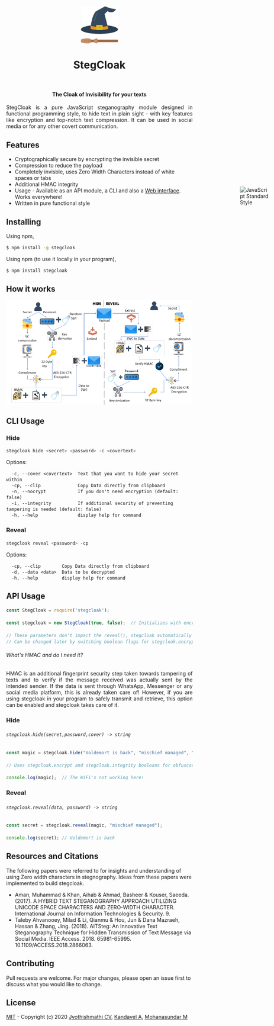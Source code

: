 <h1 align="center">
  <br>
  <img src="assets/stegCloakIcon.svg" alt="stegcloak" width="100">
  <br>
  <br>
  <span>StegCloak</span>
  <br>
  <br>
</h1>

<h4 align="center">The Cloak of Invisibility for your texts</h4>

<p align="justify">
StegCloak is a pure JavaScript steganography module designed in functional programming style, to hide text in plain sight - with key features like encryption and top-notch text compression. It can be used in social media or for any other covert communication.
<p>

<a href="https://standardjs.com" style="position: absolute; top: 610px; right: 20px; padding: 0 0 20px 20px;"><img src="https://cdn.rawgit.com/feross/standard/master/sticker.svg" alt="JavaScript Standard Style" width="80" align="right"></a>

## Features

- Cryptographically secure by encrypting the invisible secret
- Compression to reduce the payload
- Completely invisble, uses Zero Width Characters instead of white spaces or tabs
- Additional HMAC integrity
- Usage - Available as an API module, a CLI and also a <a href='https://stegcloak.surge.sh'>Web interface</a>. Works everywhere!
- Written in pure functional style

## Installing

Using npm,

```bash
$ npm install -g stegcloak
```
Using npm (to use it locally in your program),

```bash
$ npm install stegcloak
```

## How it works

<img src='assets/Flow.PNG'>

## CLI Usage

### Hide

```bash
stegcloak hide <secret> <password> -c <covertext>
```
Options:

```
  -c, --cover <covertext>  Text that you want to hide your secret within
  -cp, --clip              Copy Data directly from clipboard
  -n, --nocrypt            If you don't need encryption (default: false)
  -i, --integrity          If additional security of preventing tampering is needed (default: false)
  -h, --help               display help for command
```


### Reveal

```bash
stegcloak reveal <password> -cp
```
Options:

```
  -cp, --clip        Copy Data directly from clipboard
  -d, --data <data>  Data to be decrypted
  -h, --help         display help for command
```

## API Usage

```javascript
const StegCloak = require('stegcloak');

const stegcloak = new StegCloak(true, false);  // Initializes with encryption true and hmac false for hiding

// These parameters don't impact the reveal(), stegcloak automatically decrypts when given the correct password
// Can be changed later by switching boolean flags for stegcloak.encrypt and stegcloak.integrity

```
###### What's HMAC and do I need it?
<p align='justify'>
HMAC is an additional fingerprint security step taken towards tampering of texts and to verify if the message received was actually sent by the intended sender. If the data is sent through WhatsApp, Messenger or any social media platform, this is already taken care of! However, if you are using stegcloak in your program to safely transmit and retrieve, this option can be enabled and stegcloak takes care of it.
</p>

### Hide

###### `stegcloak.hide(secret,password,cover) -> string`

```javascript
const magic = stegcloak.hide("Voldemort is back", "mischief managed", "The WiFi's not working here!");

// Uses stegcloak.encrypt and stegcloak.integrity booleans for obfuscation

console.log(magic);  // The WiFi's not working here!

```

### Reveal

###### `stegcloak.reveal(data, password) -> string`

```javascript
const secret = stegcloak.reveal(magic, "mischief managed");

console.log(secret); // Voldemort is back
```
## Resources and Citations

The following papers were referred to for insights and understanding of using Zero width characters in stegnography. Ideas from these papers were implemented to build stegcloak.

- Aman, Muhammad & Khan, Aihab & Ahmad, Basheer & Kouser, Saeeda. (2017). A HYBRID TEXT STEGANOGRAPHY APPROACH UTILIZING UNICODE SPACE CHARACTERS AND ZERO-WIDTH CHARACTER. International Journal on Information Technologies & Security. 9. 
- Taleby Ahvanooey, Milad & Li, Qianmu & Hou, Jun & Dana Mazraeh, Hassan & Zhang, Jing. (2018). AITSteg: An Innovative Text Steganography Technique for Hidden Transmission of Text Message via Social Media. IEEE Access. 2018. 65981-65995. 10.1109/ACCESS.2018.2866063. 

## Contributing

Pull requests are welcome. For major changes, please open an issue first to discuss what you would like to change.

## License

[MIT](https://github.com/KuroLabs/stegcloak/blob/master/LICENSE.md) - Copyright (c) 2020 [Jyothishmathi CV](https://github.com/JyothishmathiCV), [Kandavel A](https://github.com/AK5123), [Mohanasundar M](https://github.com/mohanpierce99)
